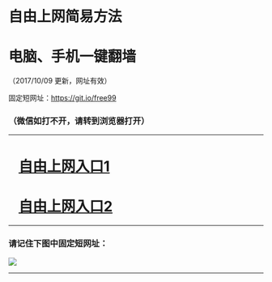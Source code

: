 ﻿# 自由上网简易方法

# 电脑、手机一键翻墙

（2017/10/09 更新，网址有效）

固定短网址：https://git.io/free99

### （微信如打不开，请转到浏览器打开）


***





# &nbsp;&nbsp; <a href="http://ft1433732306.fwq-tz-1001.info/fwqtz01.html?t=10090013687 " target="_blank">自由上网入口1</a>
# &nbsp;&nbsp; <a href="http://ft385428512.fwq-tz-1002.info/fwqtz02.html?t=10090016008 " target="_blank">自由上网入口2</a>
***

### 请记住下图中固定短网址：

<img src="https://s3-us-west-2.amazonaws.com/fwq-1001/yjfq-20170905okok.png" /> 


***

